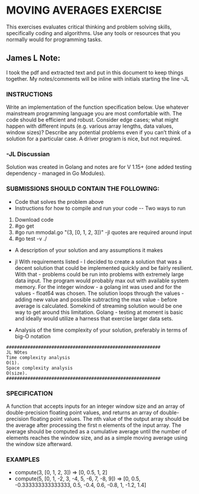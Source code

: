 # MOVING AVERAGES EXERCISE
This exercises evaluates critical thinking and problem solving skills, specifically coding and algorithms.
Use any tools or resources that you normally would for programming tasks.

## James L Note:
I took the pdf and extracted text and put in this document to keep things together.  My notes/comments will be inline with initials starting the line -JL

### INSTRUCTIONS
Write an implementation of the function specification below. Use whatever mainstream programming
language you are most comfortable with.  The code should be efficient and robust. Consider edge cases; what might happen with different inputs (e.g. various array lengths, data values, window sizes)? Describe any potential problems even if you can’t think of a solution for a particular case. A driver program is nice, but not required.

### -JL Discussian
Solution was created in Golang and notes are for V 1.15+ (one added testing dependency - managed in Go Modules).  


### SUBMISSIONS SHOULD CONTAIN THE FOLLOWING:
- Code that solves the problem above
- Instructions for how to compile and run your code
-- Two ways to run
1.  Download code
2.  #go get
3.  #go run mmodal.go "(3, [0, 1, 2, 3])" -jl quotes are required around input
4.  #go test -v ./
- A description of your solution and any assumptions it makes
- jl With requirements listed - I decided to create a solution that was a decent solution that could be implemented quickly and be fairly resilient. With that - problems could be run into problems with extremely large data input.  The program would probably max out with available system memory. For the integer window - a golang int was used and for the values - float64 was chosen. The solution loops through the values - adding new value and possible subtracting the max value - before average is calculated.  Somekind of streaming solution would be one way to get around this limitation.  Golang - testing at moment is basic and ideally would utilize a harness that exercise larger data sets.

- Analysis of the time complexity of your solution, preferably in terms of big-O notation
```
##########################################################
JL NOtes
Time complexity analysis
O(1).
Space complexity analysis
O(size).
##########################################################
```
### SPECIFICATION
A function that accepts inputs for an integer window size and an array of double-precision floating point
values, and returns an array of double-precision floating point values. The nth value of the output array
should be the average after processing the first n elements of the input array. The average should be
computed as a cumulative average until the number of elements reaches the window size, and as a
simple moving average using the window size afterward.
### EXAMPLES
- compute(3, [0, 1, 2, 3]) => [0, 0.5, 1, 2]
- compute(5, [0, 1, -2, 3, -4, 5, -6, 7, -8, 9]) => [0, 0.5, -0.333333333333333, 0.5, -0.4, 0.6, -0.8, 1, -1.2, 1.4]

